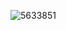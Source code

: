 
![5633851](https://user-images.githubusercontent.com/93314018/234635823-79fdd513-5034-4371-970f-ae86463e7ae4.jpg)
